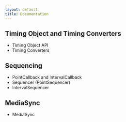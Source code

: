 ```yaml
---
layout: default
title: Documentation
---
```





## Timing Object and Timing Converters

- Timing Object API
- Timing Converters

## Sequencing

- PointCallback and IntervalCallback
- Sequencer (PointSequencer)
- IntervalSequencer

## MediaSync

- MediaSync